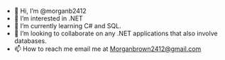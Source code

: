 - 👋 Hi, I’m @morganb2412
- 👀 I’m interested in .NET
- 🌱 I’m currently learning C# and SQL. 
- 💞️ I’m looking to collaborate on any .NET applications that also involve databases. 
- 📫 How to reach me email me at Morganbrown2412@gmail.com


